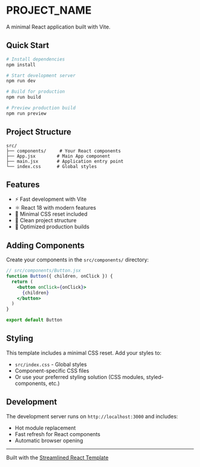 # PROJECT_NAME

A minimal React application built with Vite.

## Quick Start

```bash
# Install dependencies
npm install

# Start development server
npm run dev

# Build for production
npm run build

# Preview production build
npm run preview
```

## Project Structure

```
src/
├── components/     # Your React components
├── App.jsx        # Main App component
├── main.jsx       # Application entry point
└── index.css      # Global styles
```

## Features

- ⚡️ Fast development with Vite
- ⚛️ React 18 with modern features
- 🎨 Minimal CSS reset included
- 📁 Clean project structure
- 🚀 Optimized production builds

## Adding Components

Create your components in the `src/components/` directory:

```jsx
// src/components/Button.jsx
function Button({ children, onClick }) {
  return (
    <button onClick={onClick}>
      {children}
    </button>
  )
}

export default Button
```

## Styling

This template includes a minimal CSS reset. Add your styles to:
- `src/index.css` - Global styles
- Component-specific CSS files
- Or use your preferred styling solution (CSS modules, styled-components, etc.)

## Development

The development server runs on `http://localhost:3000` and includes:
- Hot module replacement
- Fast refresh for React components
- Automatic browser opening

---

Built with the [Streamlined React Template](https://github.com/your-username/streamlined-react-template)
